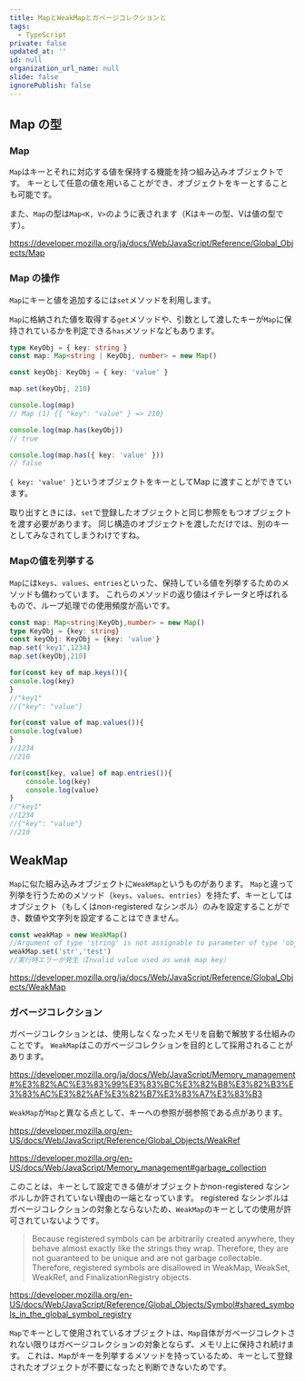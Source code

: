 ```yaml
---
title: MapとWeakMapとガベージコレクションと
tags:
  - TypeScript
private: false
updated_at: ''
id: null
organization_url_name: null
slide: false
ignorePublish: false
---
```

## Map の型
### Map
`Map`はキーとそれに対応する値を保持する機能を持つ組み込みオブジェクトです。
キーとして任意の値を用いることができ、オブジェクトをキーとすることも可能です。

また、`Map`の型は`Map<K, V>`のように表されます（Kはキーの型、Vは値の型です）。

https://developer.mozilla.org/ja/docs/Web/JavaScript/Reference/Global_Objects/Map

### Map の操作
`Map`にキーと値を追加するには`set`メソッドを利用します。

`Map`に格納された値を取得する`get`メソッドや、引数として渡したキーが`Map`に保持されているかを判定できる`has`メソッドなどもあります。

```ts
type KeyObj = { key: string }
const map: Map<string | KeyObj, number> = new Map()

const keyObj: KeyObj = { key: 'value' }

map.set(keyObj, 210)

console.log(map)
// Map (1) {{ "key": "value" } => 210} 

console.log(map.has(keyObj))
// true

console.log(map.has({ key: 'value' }))
// false
```
`{ key: 'value' }`というオブジェクトをキーとしてMap に渡すことができています。

取り出すときには、`set`で登録したオブジェクトと同じ参照をもつオブジェクトを渡す必要があります。
同じ構造のオブジェクトを渡しただけでは、別のキーとしてみなされてしまうわけですね。

### Mapの値を列挙する
`Map`には`keys`、`values`、`entries`といった、保持している値を列挙するためのメソッドも備わっています。
これらのメソッドの返り値はイテレータと呼ばれるもので、ループ処理での使用頻度が高いです。
```ts
const map: Map<string|KeyObj,number> = new Map()
type KeyObj = {key: string}
const keyObj: KeyObj = {key: 'value'}
map.set('key1',1234)
map.set(keyObj,210)

for(const key of map.keys()){
console.log(key)
}
//"key1" 
//{"key": "value"} 

for(const value of map.values()){
console.log(value)
}
//1234
//210

for(const[key, value] of map.entries()){
    console.log(key)
    console.log(value)
}
//"key1" 
//1234 
//{"key": "value"} 
//210 
```

## WeakMap
`Map`に似た組み込みオブジェクトに`WeakMap`というものがあります。
`Map`と違って列挙を行うためのメソッド（`keys`、`values`、`entries`）を持たず、キーとしてはオブジェクト（もしくはnon-registered なシンボル）のみを設定することができ、数値や文字列を設定することはできません。
```ts
const weakMap = new WeakMap()
//Argument of type 'string' is not assignable to parameter of type 'object'.ts(2345)
weakMap.set('str','test')
//実行時エラーが発生（Invalid value used as weak map key）
```

https://developer.mozilla.org/ja/docs/Web/JavaScript/Reference/Global_Objects/WeakMap

### ガベージコレクション
ガベージコレクションとは、使用しなくなったメモリを自動で解放する仕組みのことです。
`WeakMap`はこのガベージコレクションを目的として採用されることがあります。

https://developer.mozilla.org/ja/docs/Web/JavaScript/Memory_management#%E3%82%AC%E3%83%99%E3%83%BC%E3%82%B8%E3%82%B3%E3%83%AC%E3%82%AF%E3%82%B7%E3%83%A7%E3%83%B3


`WeakMap`が`Map`と異なる点として、キーへの参照が弱参照である点があります。

https://developer.mozilla.org/en-US/docs/Web/JavaScript/Reference/Global_Objects/WeakRef

https://developer.mozilla.org/en-US/docs/Web/JavaScript/Memory_management#garbage_collection

このことは、キーとして設定できる値がオブジェクトかnon-registered なシンボルしか許されていない理由の一端となっています。
registered なシンボルはガベージコレクションの対象とならないため、`WeakMap`のキーとしての使用が許可されていないようです。
>Because registered symbols can be arbitrarily created anywhere, they behave almost exactly like the strings they wrap. Therefore, they are not guaranteed to be unique and are not garbage collectable. Therefore, registered symbols are disallowed in WeakMap, WeakSet, WeakRef, and FinalizationRegistry objects.


https://developer.mozilla.org/en-US/docs/Web/JavaScript/Reference/Global_Objects/Symbol#shared_symbols_in_the_global_symbol_registry

`Map`でキーとして使用されているオブジェクトは、`Map`自体がガベージコレクトされない限りはガベージコレクションの対象とならず、メモリ上に保持され続けます。
これは、`Map`がキーを列挙するメソッドを持っているため、キーとして登録されたオブジェクトが不要になったと判断できないためです。